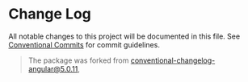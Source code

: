 # Change Log

All notable changes to this project will be documented in this file.
See [Conventional Commits](https://conventionalcommits.org) for commit guidelines.

> The package was forked from [conventional-changelog-angular@5.0.11](https://github.com/conventional-changelog/conventional-changelog/blob/conventional-changelog-angular%405.0.11/packages/conventional-changelog-angular/CHANGELOG.md),
